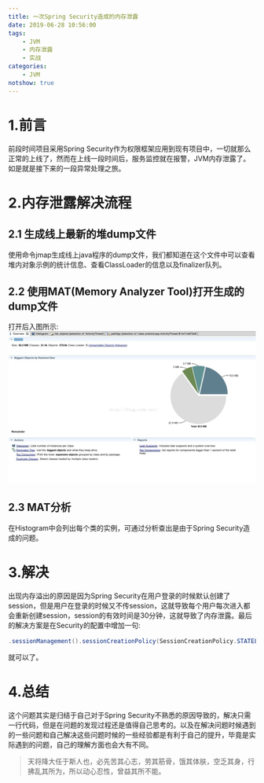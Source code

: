 ```yaml
---
title: 一次Spring Security造成的内存泄露
date: 2019-06-28 10:56:00
tags:
    - JVM
    - 内存泄露
    - 实战
categories:
    - JVM
notshow: true
---
```

# 1.前言
前段时间项目采用Spring Security作为权限框架应用到现有项目中，一切就那么正常的上线了，然而在上线一段时间后，服务监控就在报警，JVM内存泄露了。如是就是接下来的一段异常处理之旅。
<!-- more -->
# 2.内存泄露解决流程
## 2.1 生成线上最新的堆dump文件
使用命令jmap生成线上java程序的dump文件，我们都知道在这个文件中可以查看堆内对象示例的统计信息、查看ClassLoader的信息以及finalizer队列。

## 2.2 使用MAT(Memory Analyzer Tool)打开生成的dump文件
打开后入图所示:
![MAT](/image/jvm/mat-1.jpeg)

## 2.3 MAT分析
在Histogram中会列出每个类的实例，可通过分析查出是由于Spring Security造成的问题。


# 3.解决
出现内存溢出的原因是因为Spring Security在用户登录的时候默认创建了session，但是用户在登录的时候又不传session，这就导致每个用户每次进入都会重新创建session，session的有效时间是30分钟，这就导致了内存泄露。最后的解决方案是在Security的配置中增加一句:
```java
.sessionManagement().sessionCreationPolicy(SessionCreationPolicy.STATELESS)
```
就可以了。

# 4.总结
这个问题其实是归结于自己对于Spring Security不熟悉的原因导致的，解决只需一行代码，但是在问题的发现过程还是值得自己思考的。以及在解决问题时候遇到的一些问题和自己解决这些问题时候的一些经验都是有利于自己的提升，毕竟是实际遇到的问题，自己的理解方面也会大有不同。


>天将降大任于斯人也，必先苦其心志，劳其筋骨，饿其体肤，空乏其身，行拂乱其所为，所以动心忍性，曾益其所不能。




